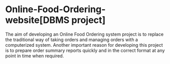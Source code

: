 # Online-Food-Ordering-website[DBMS project]
The aim of developing an Online Food Ordering system project is to replace the traditional way of taking orders and managing orders with a computerized system. Another important reason for developing this project is to prepare order summary reports quickly and in the correct format at any point in time when required.
